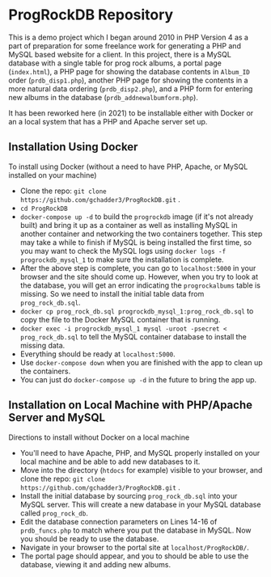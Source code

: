 # ProgRockDB Repository

This is a demo project which I began around 2010 in PHP Version 4 as a part of preparation 
for some freelance work for generating a PHP and MySQL based website for a client.  In this 
project, there is a MySQL database with a single table for prog rock albums, a portal page 
(`index.html`), a PHP page for showing the database contents in `Album_ID` order (`prdb_disp1.php`), 
another PHP page for showing the contents in a more natural data ordering (`prdb_disp2.php`), and 
a PHP form for entering new albums in the database (`prdb_addnewalbumform.php`).

It has been reworked here (in 2021) to be installable either with Docker or an a local system 
that has a PHP and Apache server set up.

## Installation Using Docker

To install using Docker (without a need to have PHP, Apache, or MySQL installed on your 
machine)

* Clone the repo: `git clone https://github.com/gchadder3/ProgRockDB.git` .
* `cd ProgRockDB`
* `docker-compose up -d` to build the `progrockdb` image (if it's not already built) 
and bring it up as a container as well as installing MySQL in another container and 
networking the two containers together.  This step may take a while to finish if 
MySQL is being installed the first time, so you may want to check the MySQL logs using 
`docker logs -f progrockdb_mysql_1` to make sure the installation is complete.
* After the above step is complete, you can go to `localhost:5000` in your browser and the 
site should come up.  However, when you try to look at the database, you will get an error 
indicating the `progrockalbums` table is missing.  So we need to install the initial table 
data from `prog_rock_db.sql`.
* `docker cp prog_rock_db.sql progrockdb_mysql_1:prog_rock_db.sql` to copy the file to the Docker 
MySQL container that is running.
* `docker exec -i progrockdb_mysql_1 mysql -uroot -psecret < prog_rock_db.sql` to tell the MySQL 
container database to install the missing data.
* Everything should be ready at `localhost:5000`.
* Use `docker-compose down` when you are finished with the app to clean up the containers.
* You can just do `docker-compose up -d` in the future to bring the app up.

## Installation on Local Machine with PHP/Apache Server and MySQL

Directions to install without Docker on a local machine

* You'll need to have Apache, PHP, and MySQL properly installed on your local machine and 
be able to add new databases to it.
* Move into the directory (`htdocs` for example) visible to your browser, and clone the repo: 
`git clone https://github.com/gchadder3/ProgRockDB.git` .
* Install the initial database by sourcing `prog_rock_db.sql` into your MySQL server.  This 
will create a new database in your MySQL database called `prog_rock_db`.
* Edit the database connection parameters on Lines 14-16 of `prdb_funcs.php` to match 
where you put the database in MySQL.  Now you should be ready to use the database.
* Navigate in your browser to the portal site at `localhost/ProgRockDB/`.
* The portal page should appear, and you to should be able to use the database, viewing it
and adding new albums.